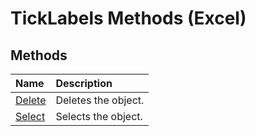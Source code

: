 
# TickLabels Methods (Excel)

## Methods



|**Name**|**Description**|
|:-----|:-----|
|[Delete](2aa1ec7a-ecf7-e377-ed1f-de97c5efd3e5.md)|Deletes the object.|
|[Select](36d40e75-20fb-5022-a31d-7a93aac65d3f.md)|Selects the object.|
